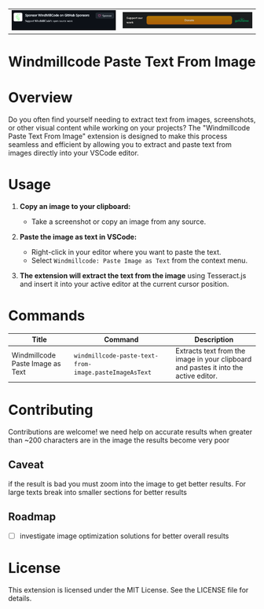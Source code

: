 <table border="0" cellspacing="0" cellpadding="0">
  <tr>
    <td align="center">
      <a href="https://github.com/sponsors/WindMillCode?o=esc">
        <img src="https://raw.githubusercontent.com/WindMillCode/global_media/main/github_sponsor_card.png" alt="Sponsor" style="width: 100%;" />
      </a>
    </td>
    <td align="center">
      <a href="https://www.gofundme.com/f/strengthen-our-business-to-take-on-bigger-initiati/widget/medium?sharesheet=CAMPAIGN_PAGE&attribution_id=sl:620bea14-af8a-423b-ab6b-f9d82f490976">
        <img src="https://raw.githubusercontent.com/WindMillCode/global_media/main/gofund_me_support_our_work.png" alt="Donate" style="width: 100%;" />
      </a>
    </td>
  </tr>
</table>

# Windmillcode Paste Text From Image

# Overview
Do you often find yourself needing to extract text from images, screenshots, or other visual content while working on your projects? The "Windmillcode Paste Text From Image" extension is designed to make this process seamless and efficient by allowing you to extract and paste text from images directly into your VSCode editor.

# Usage
1. **Copy an image to your clipboard:**
   - Take a screenshot or copy an image from any source.

2. **Paste the image as text in VSCode:**
   - Right-click in your editor where you want to paste the text.
   - Select `Windmillcode: Paste Image as Text` from the context menu.

3. **The extension will extract the text from the image** using Tesseract.js and insert it into your active editor at the current cursor position.

# Commands

| Title | Command | Description |
| ----------- | ------- | ----------- |
| Windmillcode Paste Image as Text | `windmillcode-paste-text-from-image.pasteImageAsText` | Extracts text from the image in your clipboard and pastes it into the active editor. |

# Contributing
Contributions are welcome! we need help on accurate results when greater than ~200 characters are in the image the results become very poor

## Caveat
if the result is bad you must zoom into the image to get better results.
For large texts break into smaller sections for better results

## Roadmap
- [ ] investigate image optimization solutions for better overall results


# License
This extension is licensed under the MIT License. See the LICENSE file for details.
